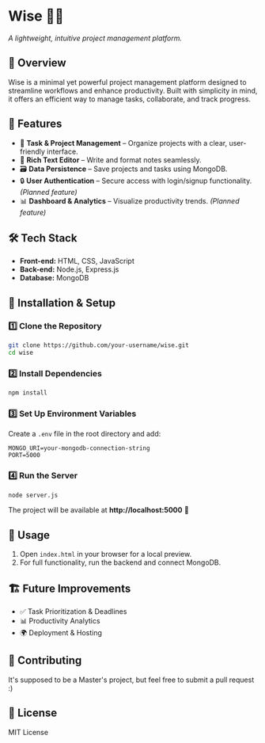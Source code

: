 # Wise 🧠✨  
*A lightweight, intuitive project management platform.*  

## 📌 Overview  
Wise is a minimal yet powerful project management platform designed to streamline workflows and enhance productivity. Built with simplicity in mind, it offers an efficient way to manage tasks, collaborate, and track progress.  

## 🚀 Features  
- 📂 **Task & Project Management** – Organize projects with a clear, user-friendly interface.  
- 📜 **Rich Text Editor** – Write and format notes seamlessly.  
- 🗃️ **Data Persistence** – Save projects and tasks using MongoDB.  
- 🔒 **User Authentication** – Secure access with login/signup functionality. *(Planned feature)*  
- 📊 **Dashboard & Analytics** – Visualize productivity trends. *(Planned feature)*  

## 🛠️ Tech Stack  
- **Front-end:** HTML, CSS, JavaScript  
- **Back-end:** Node.js, Express.js  
- **Database:** MongoDB  

## 📂 Installation & Setup  
### 1️⃣ Clone the Repository  
```sh
git clone https://github.com/your-username/wise.git
cd wise
```
### 2️⃣ Install Dependencies  
```sh
npm install
```
### 3️⃣ Set Up Environment Variables  
Create a `.env` file in the root directory and add:  
```env
MONGO_URI=your-mongodb-connection-string
PORT=5000
```
### 4️⃣ Run the Server  
```sh
node server.js
```
The project will be available at **http://localhost:5000** 🚀  

## 📌 Usage  
1. Open `index.html` in your browser for a local preview.  
2. For full functionality, run the backend and connect MongoDB.  

## 🏗️ Future Improvements  
- ✅ Task Prioritization & Deadlines  
- 📊 Productivity Analytics  
- 🌍 Deployment & Hosting  

## 🤝 Contributing  
It's supposed to be a Master's project, but feel free to submit a pull request :) 

## 📜 License  
MIT License  
